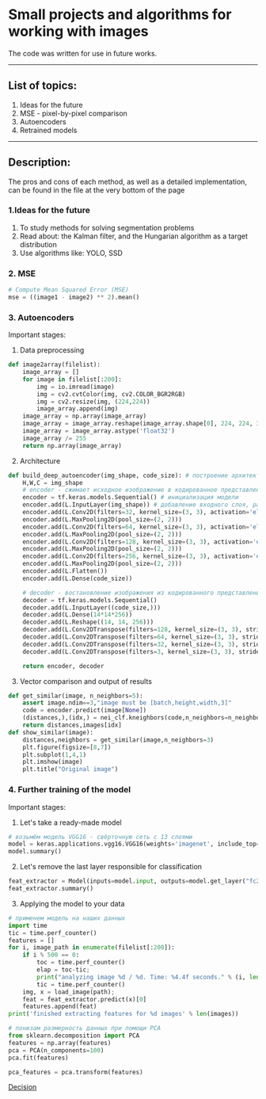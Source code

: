 # Small projects and algorithms for working with images
The code was written for use in future works.
___
## List of topics: 
1. Ideas for the future
2. MSE - pixel-by-pixel comparison
3. Autoencoders
4. Retrained models 

___
## Description: 
The pros and cons of each method, as well as a detailed implementation, can be found in the file at the very bottom of the page

### 1.Ideas for the future
1. To study methods for solving segmentation problems
2. Read about: the Kalman filter, and the Hungarian algorithm as a target distribution
3. Use algorithms like: YOLO, SSD

### 2. MSE
```python
# Compute Mean Squared Error (MSE)
mse = ((image1 - image2) ** 2).mean()
```

### 3. Autoencoders
Important stages:
1. Data preprocessing
```python
def image2array(filelist):
    image_array = []
    for image in filelist[:200]:
        img = io.imread(image)
        img = cv2.cvtColor(img, cv2.COLOR_BGR2RGB)
        img = cv2.resize(img, (224,224))
        image_array.append(img)
    image_array = np.array(image_array)
    image_array = image_array.reshape(image_array.shape[0], 224, 224, 3)
    image_array = image_array.astype('float32')
    image_array /= 255
    return np.array(image_array)
```
2. Architecture
```python
def build_deep_autoencoder(img_shape, code_size): # построение архитектуры
    H,W,C = img_shape
    # encoder - сжимает исходное изображение в кодированное представление
    encoder = tf.keras.models.Sequential() # инициализация модели
    encoder.add(L.InputLayer(img_shape)) # добавление входного слоя, размер равен размеру изображения
    encoder.add(L.Conv2D(filters=32, kernel_size=(3, 3), activation='elu', padding='same'))
    encoder.add(L.MaxPooling2D(pool_size=(2, 2)))
    encoder.add(L.Conv2D(filters=64, kernel_size=(3, 3), activation='elu', padding='same'))
    encoder.add(L.MaxPooling2D(pool_size=(2, 2)))
    encoder.add(L.Conv2D(filters=128, kernel_size=(3, 3), activation='elu', padding='same'))
    encoder.add(L.MaxPooling2D(pool_size=(2, 2)))
    encoder.add(L.Conv2D(filters=256, kernel_size=(3, 3), activation='elu', padding='same'))
    encoder.add(L.MaxPooling2D(pool_size=(2, 2)))
    encoder.add(L.Flatten())
    encoder.add(L.Dense(code_size))

    # decoder - востановление изображения из кодированного представления
    decoder = tf.keras.models.Sequential()
    decoder.add(L.InputLayer((code_size,)))
    decoder.add(L.Dense(14*14*256))
    decoder.add(L.Reshape((14, 14, 256)))
    decoder.add(L.Conv2DTranspose(filters=128, kernel_size=(3, 3), strides=2, activation='elu', padding='same'))
    decoder.add(L.Conv2DTranspose(filters=64, kernel_size=(3, 3), strides=2, activation='elu', padding='same'))
    decoder.add(L.Conv2DTranspose(filters=32, kernel_size=(3, 3), strides=2, activation='elu', padding='same'))
    decoder.add(L.Conv2DTranspose(filters=3, kernel_size=(3, 3), strides=2, activation=None, padding='same'))

    return encoder, decoder
```
3. Vector comparison and output of results
```python
def get_similar(image, n_neighbors=5):
    assert image.ndim==3,"image must be [batch,height,width,3]"
    code = encoder.predict(image[None])
    (distances,),(idx,) = nei_clf.kneighbors(code,n_neighbors=n_neighbors)
    return distances,images[idx]
def show_similar(image):
    distances,neighbors = get_similar(image,n_neighbors=3)
    plt.figure(figsize=[8,7])
    plt.subplot(1,4,1)
    plt.imshow(image)
    plt.title("Original image")
```

### 4. Further training of the model
Important stages:
1. Let's take a ready-made model
```python
# возьмём модель VGG16 - свёрточную сеть с 13 слоями
model = keras.applications.vgg16.VGG16(weights='imagenet', include_top=True)
model.summary()
```
2. Let's remove the last layer responsible for classification
```python
feat_extractor = Model(inputs=model.input, outputs=model.get_layer("fc2").output)
feat_extractor.summary()
```
3. Applying the model to your data 
```python
# применем модель на наших данных 
import time
tic = time.perf_counter()
features = []
for i, image_path in enumerate(filelist[:200]):
    if i % 500 == 0:
        toc = time.perf_counter()
        elap = toc-tic;
        print("analyzing image %d / %d. Time: %4.4f seconds." % (i, len(images),elap))
        tic = time.perf_counter()
    img, x = load_image(path);
    feat = feat_extractor.predict(x)[0]
    features.append(feat)
print('finished extracting features for %d images' % len(images))

# понизам размерность данных при помощи PCA 
from sklearn.decomposition import PCA
features = np.array(features)
pca = PCA(n_components=100)
pca.fit(features)

pca_features = pca.transform(features)
```


[Decision](https://colab.research.google.com/drive/1Y1HfrvvNE6y5QbKBH6Cx2WUyXkEGkFxB?usp=sharing)
